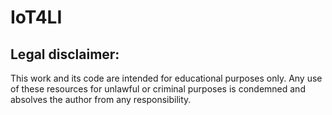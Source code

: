 # IoT4LI


## Legal disclaimer: 
This work and its code are intended for educational purposes only. Any use of these resources for unlawful or criminal purposes is condemned and absolves the author from any responsibility.
